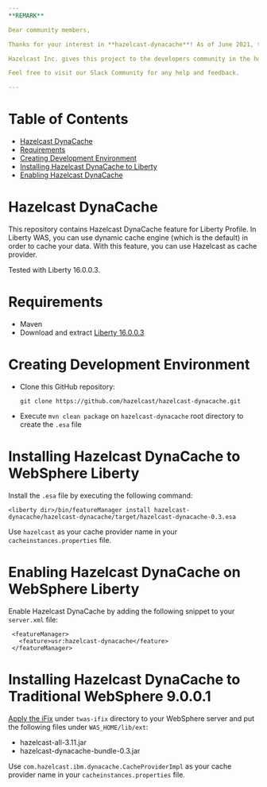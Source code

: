 ```yaml
---
**REMARK**

Dear community members,

Thanks for your interest in **hazelcast-dynacache**! As of June 2021, this project has become a Hazelcast Community project.

Hazelcast Inc. gives this project to the developers community in the hope you can benefit from it. It comes without any maintenance guarantee by the original developers but their goodwill (and time!). We encourage you to use this project however you see fit, including any type of contribution in the form of a pull request or an issue. 

Feel free to visit our Slack Community for any help and feedback.

---
```


# Table of Contents

* [Hazelcast DynaCache](#hazelcast-dynacache)
* [Requirements](#requirements)
* [Creating Development Environment](#creating-development-environment)
* [Installing Hazelcast DynaCache to Liberty](#installing-hazelcast-dynacache-to-liberty)
* [Enabling Hazelcast DynaCache](#enabling-hazelcast-dynacache)


# Hazelcast DynaCache

This repository contains Hazelcast DynaCache feature for Liberty Profile.
In Liberty WAS, you can use dynamic cache engine (which is the default) in order to cache your data.
With this feature, you can use Hazelcast as cache provider.

Tested with Liberty 16.0.0.3.

# Requirements
    
- Maven
- Download and extract [Liberty 16.0.0.3](https://public.dhe.ibm.com/ibmdl/export/pub/software/websphere/wasdev/downloads/wlp/16.0.0.3/wlp-javaee7-16.0.0.3.zip)

# Creating Development Environment

- Clone this GitHub repository: 

    ```
    git clone https://github.com/hazelcast/hazelcast-dynacache.git
    ```

- Execute `mvn clean package` on `hazelcast-dynacache` root directory to create the `.esa` file

# Installing Hazelcast DynaCache to WebSphere Liberty

Install the `.esa` file by executing the following command:

```
<liberty dir>/bin/featureManager install hazelcast-dynacache/hazelcast-dynacache/target/hazelcast-dynacache-0.3.esa
```    

Use `hazelcast` as your cache provider name in your `cacheinstances.properties` file.

# Enabling Hazelcast DynaCache on WebSphere Liberty

Enable Hazelcast DynaCache by adding the following snippet to your `server.xml` file:

 ```
  <featureManager>
    <feature>usr:hazelcast-dynacache</feature>
  </featureManager>
 ```
 
 

# Installing Hazelcast DynaCache to Traditional WebSphere 9.0.0.1

[Apply the iFix](http://www.ibm.com/support/knowledgecenter/SS7K4U_8.5.5/com.ibm.websphere.installation.nd.doc/ae/tins_install_fixes_dist.html)
 under `twas-ifix` directory to your WebSphere server and put the following files under `WAS_HOME/lib/ext`:

* hazelcast-all-3.11.jar
* hazelcast-dynacache-bundle-0.3.jar

Use `com.hazelcast.ibm.dynacache.CacheProviderImpl` as your cache provider name in your `cacheinstances.properties` file.
